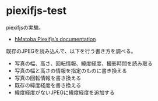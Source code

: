 # piexifjs-test
piexifjsの実験。

- [hMatoba Piexifjs’s documentation](http://piexifjs.readthedocs.org/en/latest/index.html)

既存のJPEGを読み込んで、以下を行う書き方を調べる。
- 写真の幅、高さ、回転情報、緯度経度、撮影時間を読み取る
- 写真の幅と高さの情報を指定のものに書き換える
- 写真の回転情報を書き換える
- 既存の緯度経度を書き換える
- 緯度経度がないJPEGに緯度経度を追加する

